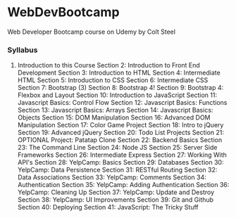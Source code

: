 # WebDevBootcamp
Web Developer Bootcamp course on Udemy by Colt Steel

### Syllabus
1. Introduction to this Course
Section 2: Introduction to Front End Development
Section 3: Introduction to HTML
Section 4: Intermediate HTML
Section 5: Introduction to CSS
Section 6: Intermediate CSS
Section 7: Bootstrap (3)
Section 8: Bootstrap 4!
Section 9: Bootstrap 4: Flexbox and Layout
Section 10: Introduction to JavaScript
Section 11: Javascript Basics: Control Flow
Section 12: Javascript Basics: Functions
Section 13: Javascript Basics: Arrays
Section 14: Javascript Basics: Objects
Section 15: DOM Manipulation
Section 16: Advanced DOM Manipulation
Section 17: Color Game Project
Section 18: Intro to jQuery
Section 19: Advanced jQuery
Section 20: Todo List Projects
Section 21: OPTIONAL Project: Patatap Clone
Section 22: Backend Basics
Section 23: The Command Line
Section 24: Node JS
Section 25: Server Side Frameworks
Section 26: Intermediate Express
Section 27: Working With API's
Section 28: YelpCamp: Basics
Section 29: Databases
Section 30: YelpCamp: Data Persistence
Section 31: RESTful Routing
Section 32: Data Associations
Section 33: YelpCamp: Comments
Section 34: Authentication
Section 35: YelpCamp: Adding Authentication
Section 36: YelpCamp: Cleaning Up
Section 37: YelpCamp: Update and Destroy
Section 38: YelpCamp: UI Improvements
Section 39: Git and Github
Section 40: Deploying
Section 41: JavaScript: The Tricky Stuff
